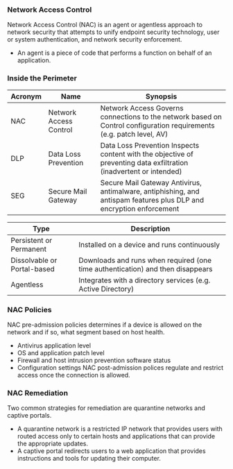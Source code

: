 ### Network Access Control
Network Access Control (NAC) is an agent or agentless approach
to network security that attempts to unify endpoint security
technology, user or system authentication, and network security
enforcement.
* An agent is a piece of code that performs a function on behalf
of an application.


### Inside the Perimeter
| Acronym | Name | Synopsis |
|---------|------|----------|
| NAC | Network Access Control | Network Access Governs connections to the network based on Control configuration requirements (e.g. patch level, AV) |
| DLP | Data Loss Prevention | Data Loss Prevention Inspects content with the objective of preventing data exfiltration (inadvertent or intended) |
| SEG | Secure Mail Gateway | Secure Mail Gateway Antivirus, antimalware, antiphishing, and antispam features plus DLP and encryption enforcement |


| Type | Description |
|------|-------------|
| Persistent or Permanent | Installed on a device and runs continuously |
| Dissolvable or Portal-based | Downloads and runs when required (one time authentication) and then disappears |
| Agentless | Integrates with a directory services (e.g. Active Directory)

### NAC Policies
NAC pre-admission policies determines if a device is allowed on
the network and if so, what segment based on host health.
* Antivirus application level
* OS and application patch level
* Firewall and host intrusion prevention software status
* Configuration settings
NAC post-admission polices regulate and restrict access once the
connection is allowed.

### NAC Remediation
Two common strategies for remediation are quarantine
networks and captive portals.
* A quarantine network is a restricted IP network that provides
users with routed access only to certain hosts and applications
that can provide the appropriate updates.
* A captive portal redirects users to a web application that
provides instructions and tools for updating their computer.
